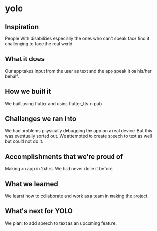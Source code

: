 # yolo


## Inspiration
People With disabilities especially the ones who can't speak face find it challenging to face the real world. 

## What it does
Our app takes input from the user as text and the app speak it on his/her behalf.
## How we built it
We built using flutter and using flutter_tts in pub

## Challenges we ran into
We had problems physically debugging the app on a real device. But this was eventually sorted out.
We attempted to create speech to text as well but could not do it.

## Accomplishments that we're proud of
Making an app in 24hrs. We had never done it before.

## What we learned
We learnt how to collaborate and work as a team in making the project.

## What's next for YOLO
We plant to add speech to text as an upcoming feature.
